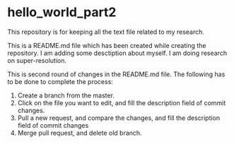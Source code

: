 # hello_world_part2
This repository is for keeping all the text file related to my research.

This is a README.md file which has been created while creating the repository. I am adding some desctiption about myself. I am doing research on super-resolution.

This is second round of changes in the README.md file. The following has to be done to complete the process:
1. Create a branch from the master.
2. Click on the file you want to edit, and fill the description field of commit changes.
4. Pull a new request, and compare the changes, and fill the description field of commit changes
5. Merge pull request, and delete old branch.
